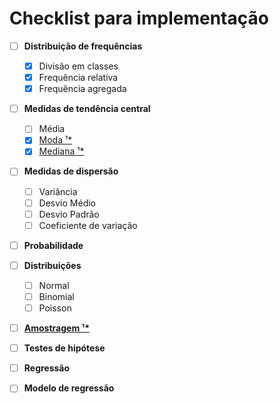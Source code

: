 # Checklist para implementação

- [ ] **Distribuição de frequências**
    - [x] Divisão em classes
    - [x] Frequência relativa
    - [x] Frequência agregada

- [ ] **Medidas de tendência central**
    - [ ] Média
    - [x] [Moda ¹*](#footer-1)
    - [x] [Mediana ¹*](#footer-1)

- [ ] **Medidas de dispersão**
    - [ ] Variância
    - [ ] Desvio Médio
    - [ ] Desvio Padrão
    - [ ] Coeficiente de variação

- [ ] **Probabilidade**

- [ ] **Distribuições**
    - [ ] Normal
    - [ ] Binomial
    - [ ] Poisson

- [ ] **[Amostragem ¹*](#footer-1)**
- [ ] **Testes de hipótese**
- [ ] **Regressão**
- [ ] **Modelo de regressão**
